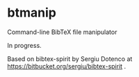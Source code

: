 # btmanip
Command-line BibTeX file manipulator

In progress.

Based on bibtex-spirit by Sergiu Dotenco at
https://bitbucket.org/sergiu/bibtex-spirit .

